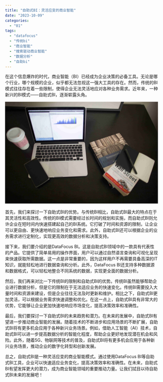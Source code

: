 ```yaml
---
title: "自助式BI：灵活应变的商业智能"
date: "2023-10-09"
categories: 
  - "01"
tags: 
  - "datafocus"
  - "传统bi"
  - "商业智能"
  - "搜索驱动商业智能"
  - "数据分析"
  - "自助bi"
---
```


在这个信息爆炸的时代，商业智能（BI）已经成为企业决策的必备工具。无论是哪个行业，哪个规模的企业，似乎都无法忽视这一强大工具的存在。然而，传统的BI模式往往存在着一些限制，使得企业无法灵活地应对各种业务需求。近年来，一种新兴的BI模式——自助式BI，逐渐崭露头角。

![](images/1642754329-1.jpg)

首先，我们来探讨一下自助式BI的优势。与传统BI相比，自助式BI最大的特点在于其灵活性和高效性。传统的BI模式需要经过长时间的规划和实施，而自助式BI则允许企业在短时间内快速搭建起自己的BI系统。它打破了时间和资源的限制，让企业可以更自由、更快速地响应业务变化和需求。此外，自助式BI还可以根据企业的业务需求进行定制化，实现更高效的数据分析和决策支持。

接下来，我们要介绍的是DataFocus BI。这是自助式BI领域中的一款具有代表性的产品。它提供了简单易用的操作界面，用户可以通过自然语言查询和可视化呈现来快速获取所需数据。这一点是非常重要的，因为这样用户不再需要具备高深的IT知识，就能轻松地进行数据查询和分析。此外，DataFocus BI还支持多种数据源和数据格式，可以轻松地整合不同系统的数据，实现更全面的数据分析。

然后，我们再来对比一下传统BI的限制和自助式BI的优势。传统BI虽然能够帮助企业进行数据分析，但是它的限制在于无法适应业务的快速变化。传统BI需要投入大量时间和资源来建设，但是企业往往无法及时更新和维护。相比之下，自助式BI更加灵活，可以根据业务需求快速调整和优化。在这一点上，自助式BI具有非常大的优势，它能够让企业更加快速地响应市场变化，提高决策效率和准确性。

最后，我们要探讨一下自助式BI的未来趋势和潜力。在未来的发展中，自助式BI有望进一步推动商业智能的发展。随着技术的不断进步和应用场景的不断扩展，自助式BI将有更多机会应用于各种新兴业务场景。例如，借助人工智能（AI）技术，自助式BI可以进一步提高数据分析的智能化程度，帮助企业更好地发现潜在机会和风险。此外，随着5G、物联网等技术的普及，自助式BI将有更多机会应用于各种新兴业务场景，推动企业的数字化转型和创新发展。

总之，自助式BI是一种灵活应变的商业智能模式。通过使用DataFocus BI等自助式BI工具，企业可以快速适应业务变化，提高决策效率和准确性。在未来，自助式BI有望发挥更大的潜力，成为商业智能领域的重要推动力量。让我们拭目以待自助式BI未来的发展吧！

